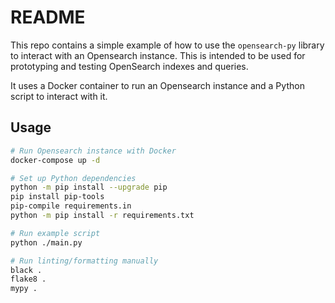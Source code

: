 # README

This repo contains a simple example of how to use the `opensearch-py` library to interact with an Opensearch instance.
This is intended to be used for prototyping and testing OpenSearch indexes and queries.

It uses a Docker container to run an Opensearch instance and a Python script to interact with it.

## Usage

```bash
# Run Opensearch instance with Docker
docker-compose up -d

# Set up Python dependencies
python -m pip install --upgrade pip
pip install pip-tools
pip-compile requirements.in
python -m pip install -r requirements.txt

# Run example script
python ./main.py

# Run linting/formatting manually
black .
flake8 .
mypy .
```
